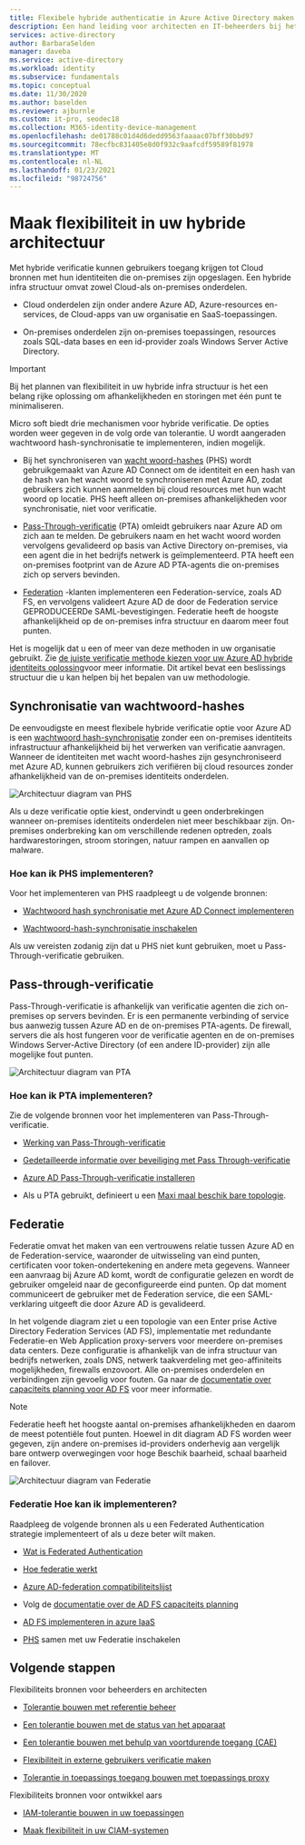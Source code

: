 ```yaml
---
title: Flexibele hybride authenticatie in Azure Active Directory maken
description: Een hand leiding voor architecten en IT-beheerders bij het bouwen van een robuuste hybride infra structuur.
services: active-directory
author: BarbaraSelden
manager: daveba
ms.service: active-directory
ms.workload: identity
ms.subservice: fundamentals
ms.topic: conceptual
ms.date: 11/30/2020
ms.author: baselden
ms.reviewer: ajburnle
ms.custom: it-pro, seodec18
ms.collection: M365-identity-device-management
ms.openlocfilehash: de01788c01d4d6dedd9563faaaac07bff30bbd97
ms.sourcegitcommit: 78ecfbc831405e8d0f932c9aafcdf59589f81978
ms.translationtype: MT
ms.contentlocale: nl-NL
ms.lasthandoff: 01/23/2021
ms.locfileid: "98724756"
---
```

# <a name="build-resilience-in-your-hybrid-architecture"></a>Maak flexibiliteit in uw hybride architectuur

Met hybride verificatie kunnen gebruikers toegang krijgen tot Cloud bronnen met hun identiteiten die on-premises zijn opgeslagen. Een hybride infra structuur omvat zowel Cloud-als on-premises onderdelen.

* Cloud onderdelen zijn onder andere Azure AD, Azure-resources en-services, de Cloud-apps van uw organisatie en SaaS-toepassingen.

* On-premises onderdelen zijn on-premises toepassingen, resources zoals SQL-data bases en een id-provider zoals Windows Server Active Directory. 

> [!IMPORTANT]
> Bij het plannen van flexibiliteit in uw hybride infra structuur is het een belang rijke oplossing om afhankelijkheden en storingen met één punt te minimaliseren. 

Micro soft biedt drie mechanismen voor hybride verificatie. De opties worden weer gegeven in de volg orde van tolerantie. U wordt aangeraden wachtwoord hash-synchronisatie te implementeren, indien mogelijk.

* Bij het synchroniseren van [wacht woord-hashes](../hybrid/whatis-phs.md) (PHS) wordt gebruikgemaakt van Azure AD Connect om de identiteit en een hash van de hash van het wacht woord te synchroniseren met Azure AD, zodat gebruikers zich kunnen aanmelden bij cloud resources met hun wacht woord op locatie. PHS heeft alleen on-premises afhankelijkheden voor synchronisatie, niet voor verificatie.

* [Pass-Through-verificatie](../hybrid/how-to-connect-pta.md) (PTA) omleidt gebruikers naar Azure AD om zich aan te melden. De gebruikers naam en het wacht woord worden vervolgens gevalideerd op basis van Active Directory on-premises, via een agent die in het bedrijfs netwerk is geïmplementeerd. PTA heeft een on-premises footprint van de Azure AD PTA-agents die on-premises zich op servers bevinden.

* [Federation](../hybrid/whatis-fed.md) -klanten implementeren een Federation-service, zoals AD FS, en vervolgens valideert Azure AD de door de Federation service GEPRODUCEERDe SAML-bevestigingen. Federatie heeft de hoogste afhankelijkheid op de on-premises infra structuur en daarom meer fout punten. 

   
Het is mogelijk dat u een of meer van deze methoden in uw organisatie gebruikt. Zie [de juiste verificatie methode kiezen voor uw Azure AD hybride identiteits oplossing](../hybrid/choose-ad-authn.md)voor meer informatie. Dit artikel bevat een beslissings structuur die u kan helpen bij het bepalen van uw methodologie.

## <a name="password-hash-synchronization"></a>Synchronisatie van wachtwoord-hashes

De eenvoudigste en meest flexibele hybride verificatie optie voor Azure AD is een [wachtwoord hash-synchronisatie](../hybrid/whatis-phs.md) zonder een on-premises identiteits infrastructuur afhankelijkheid bij het verwerken van verificatie aanvragen. Wanneer de identiteiten met wacht woord-hashes zijn gesynchroniseerd met Azure AD, kunnen gebruikers zich verifiëren bij cloud resources zonder afhankelijkheid van de on-premises identiteits onderdelen. 

![Architectuur diagram van PHS](./media/resilience-in-hybrid/admin-resilience-password-hash-sync.png)

Als u deze verificatie optie kiest, ondervindt u geen onderbrekingen wanneer on-premises identiteits onderdelen niet meer beschikbaar zijn. On-premises onderbreking kan om verschillende redenen optreden, zoals hardwarestoringen, stroom storingen, natuur rampen en aanvallen op malware. 

### <a name="how-do-i-implement-phs"></a>Hoe kan ik PHS implementeren?

Voor het implementeren van PHS raadpleegt u de volgende bronnen:

* [Wachtwoord hash synchronisatie met Azure AD Connect implementeren](../hybrid/how-to-connect-password-hash-synchronization.md)

* [Wachtwoord-hash-synchronisatie inschakelen](../hybrid/how-to-connect-password-hash-synchronization.md)

Als uw vereisten zodanig zijn dat u PHS niet kunt gebruiken, moet u Pass-Through-verificatie gebruiken.

## <a name="pass-through-authentication"></a>Pass-through-verificatie

Pass-Through-verificatie is afhankelijk van verificatie agenten die zich on-premises op servers bevinden. Er is een permanente verbinding of service bus aanwezig tussen Azure AD en de on-premises PTA-agents. De firewall, servers die als host fungeren voor de verificatie agenten en de on-premises Windows Server-Active Directory (of een andere ID-provider) zijn alle mogelijke fout punten. 

![Architectuur diagram van PTA](./media/resilience-in-hybrid/admin-resilience-pass-through-authentication.png)

### <a name="how-do-i-implement-pta"></a>Hoe kan ik PTA implementeren?

Zie de volgende bronnen voor het implementeren van Pass-Through-verificatie.

* [Werking van Pass-Through-verificatie](../hybrid/how-to-connect-pta-how-it-works.md)

* [Gedetailleerde informatie over beveiliging met Pass Through-verificatie](../hybrid/how-to-connect-pta-security-deep-dive.md)

* [Azure AD Pass-Through-verificatie installeren](../hybrid/how-to-connect-pta-quick-start.md)

* Als u PTA gebruikt, definieert u een [Maxi maal beschik bare topologie](../hybrid/how-to-connect-pta-quick-start.md).

 ## <a name="federation"></a>Federatie

Federatie omvat het maken van een vertrouwens relatie tussen Azure AD en de Federation-service, waaronder de uitwisseling van eind punten, certificaten voor token-ondertekening en andere meta gegevens. Wanneer een aanvraag bij Azure AD komt, wordt de configuratie gelezen en wordt de gebruiker omgeleid naar de geconfigureerde eind punten. Op dat moment communiceert de gebruiker met de Federation service, die een SAML-verklaring uitgeeft die door Azure AD is gevalideerd. 

In het volgende diagram ziet u een topologie van een Enter prise Active Directory Federation Services (AD FS), implementatie met redundante Federatie-en Web Application proxy-servers voor meerdere on-premises data centers. Deze configuratie is afhankelijk van de infra structuur van bedrijfs netwerken, zoals DNS, netwerk taakverdeling met geo-affiniteits mogelijkheden, firewalls enzovoort. Alle on-premises onderdelen en verbindingen zijn gevoelig voor fouten. Ga naar de [documentatie over capaciteits planning voor AD FS](/windows-server/identity/ad-fs/design/planning-for-ad-fs-server-capacity) voor meer informatie.

> [!NOTE]
>  Federatie heeft het hoogste aantal on-premises afhankelijkheden en daarom de meest potentiële fout punten. Hoewel in dit diagram AD FS worden weer gegeven, zijn andere on-premises id-providers onderhevig aan vergelijk bare ontwerp overwegingen voor hoge Beschik baarheid, schaal baarheid en failover.

![Architectuur diagram van Federatie](./media/resilience-in-hybrid/admin-resilience-federation.png)

 ### <a name="how-do-i-implement-federation"></a>Federatie Hoe kan ik implementeren?

Raadpleeg de volgende bronnen als u een Federated Authentication strategie implementeert of als u deze beter wilt maken.

* [Wat is Federated Authentication](../hybrid/whatis-fed.md)

* [Hoe federatie werkt](../hybrid/how-to-connect-fed-whatis.md)

* [Azure AD-federation compatibiliteitslijst](../hybrid/how-to-connect-fed-compatibility.md)

* Volg de [documentatie over de AD FS capaciteits planning](/windows-server/identity/ad-fs/design/planning-for-ad-fs-server-capacity)

* [AD FS implementeren in azure IaaS](/windows-server/identity/ad-fs/deployment/how-to-connect-fed-azure-adfs)

* [PHS](../hybrid/tutorial-phs-backup.md) samen met uw Federatie inschakelen

## <a name="next-steps"></a>Volgende stappen
Flexibiliteits bronnen voor beheerders en architecten
 
* [Tolerantie bouwen met referentie beheer](resilience-in-credentials.md)

* [Een tolerantie bouwen met de status van het apparaat](resilience-with-device-states.md)

* [Een tolerantie bouwen met behulp van voortdurende toegang (CAE)](resilience-with-continuous-access-evaluation.md)

* [Flexibiliteit in externe gebruikers verificatie maken](resilience-b2b-authentication.md)

* [Tolerantie in toepassings toegang bouwen met toepassings proxy](resilience-on-premises-access.md)

Flexibiliteits bronnen voor ontwikkel aars

* [IAM-tolerantie bouwen in uw toepassingen](resilience-app-development-overview.md)

* [Maak flexibiliteit in uw CIAM-systemen](resilience-b2c.md)
